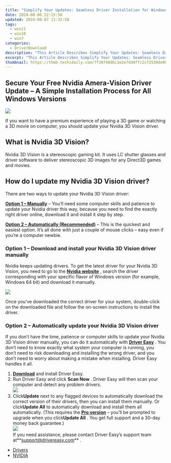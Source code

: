 ```yaml
---
title: "Simplify Your Updates: Seamless Driver Installation for Windows"
date: 2024-08-06 22:15:58
updated: 2024-08-07 11:32:58
tags:
  - win11
  - win10
  - win7
categories:
  - DriverDownload
description: "This Article Describes Simplify Your Updates: Seamless Driver Installation for Windows"
excerpt: "This Article Describes Simplify Your Updates: Seamless Driver Installation for Windows"
thumbnail: https://thmb.techidaily.com/7f38f48d6c1e2e7dd4ffc2cf3530de002749e2e66d038be493fc55f20cd91a70.jpg
---
```


## Secure Your Free Nvidia Amera-Vision Driver Update – A Simple Installation Process for All Windows Versions

![](https://images.drivereasy.com/wp-content/uploads/2018/09/img_5b8ca1d0abe42.png)

 If you want to have a premium experience of playing a 3D game or watching a 3D movie on computer, you should update your Nvidia 3D Vision driver.

## **What is Nvidia 3D Vision?**

 Nvidia 3D Vision is a stereoscopic gaming kit. It uses LC shutter glasses and driver software to deliver stereoscopic 3D images for any Direct3D games and movies.

## How do I update my Nvidia 3D Vision driver?

There are two ways to update your Nvidia 3D Vision driver:

[**Option 1 – Manually**](https://tools.techidaily.com/drivereasy/download/) – You’ll need some computer skills and patience to update your Nvidia driver this way, because you need to find the exactly right driver online, download it and install it step by step.

[**Option 2 – Automatically (Recommended)**](https://www.drivereasy.com/knowledge/nvidia-3d-vision-drivers-download-and-update-for-windows/#o2) – This is the quickest and easiest option. It’s all done with just a couple of mouse clicks – easy even if you’re a computer newbie.

### Option 1 – Download and install your Nvidia 3D Vision driver manually

 Nvidia keeps updating drivers. To get the latest driver for your Nvidia 3D Vision, you need to go to the **[Nvidia website](https://www.geforce.com/drivers)**  , search the driver corresponding with your specific flavor of Windows version (for example, Windows 64 bit) and download it manually.

![](https://images.drivereasy.com/wp-content/uploads/2018/09/img_5b8cf54320681.jpg)

 Once you’ve downloaded the correct driver for your system, double-click on the downloaded file and follow the on-screen instructions to install the driver.

### Option 2 – Automatically update your Nvidia 3D Vision driver

 If you don’t have the time, patience or computer skills to update your Nvidia 3D Vision driver manually, you can do it automatically with **[Driver Easy](https://tools.techidaily.com/drivereasy/download/)**  . You don’t need to know exactly what system your computer is running, you don’t need to risk downloading and installing the wrong driver, and you don’t need to worry about making a mistake when installing. Driver Easy handles it all.

1. **[Download](https://tools.techidaily.com/drivereasy/download/)**  and install Driver Easy.
2. Run Driver Easy and click **Scan Now** . Driver Easy will then scan your computer and detect any problem drivers.  
![](https://images.drivereasy.com/wp-content/uploads/2018/09/img_5b8ca55eb9848.jpg)
3. Click**Update** next to any flagged devices to automatically download the correct version of their drivers, then you can install them manually. Or click**Update All** to automatically download and install them all automatically. (This requires the **[Pro version](https://tools.techidaily.com/drivereasy/download/)**  – you’ll be prompted to upgrade when you click**Update All** . You get full support and a 30-day money back guarantee.)  
![](https://images.drivereasy.com/wp-content/uploads/2018/09/img_5b8cf71aa9a6a.jpg)  
 If you need assistance, please contact Driver Easy’s support team at**<support@drivereasy.com>** .

* [Drivers](https://tools.techidaily.com/drivereasy/download/)
* [NVIDIA](https://tools.techidaily.com/drivereasy/download/)

<ins class="adsbygoogle"
     style="display:block"
     data-ad-format="autorelaxed"
     data-ad-client="ca-pub-7571918770474297"
     data-ad-slot="1223367746"></ins>



<ins class="adsbygoogle"
     style="display:block"
     data-ad-client="ca-pub-7571918770474297"
     data-ad-slot="8358498916"
     data-ad-format="auto"
     data-full-width-responsive="true"></ins>
